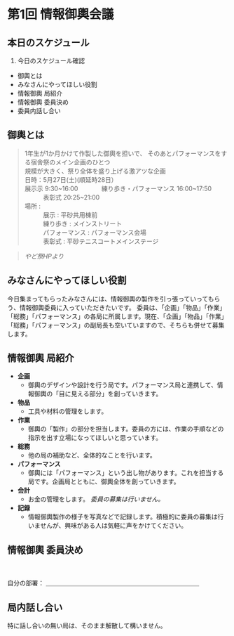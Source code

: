 # 第1回 情報御輿会議

## 本日のスケジュール
1. 今日のスケジュール確認
* 御輿とは
* みなさんにやってほしい役割
* 情報御輿 局紹介
* 情報御輿 委員決め
* 委員内話し合い

## 御輿とは
> 1年生が1か月かけて作製した御輿を担いで、 そのあとパフォーマンスをする宿舎祭のメイン企画のひとつ  
規模が大きく、祭り全体を盛り上げる激アツな企画  
日時：5月27日(土)(順延時28日）  
展示示 9:30\~16:00  
   練り歩き・パフォーマンス 16:00\~17:50  
   表彰式 20:25\~21:00  
場所 :  
   展示 : 平砂共用棟前  
   練り歩き : メインストリート  
   パフォーマンス : パフォーマンス会場  
   表彰式 : 平砂テニスコートメインステージ

> *やど祭HPより*

## みなさんにやってほしい役割

今日集まってもらったみなさんには、情報御輿の製作を引っ張っていってもらう、情報御輿委員に入っていただきたいです。
委員は、「企画」「物品」「作業」「総務」「パフォーマンス」の各局に所属します。現在、「企画」「物品」「作業」「総務」「パフォーマンス」の副局長も空いていますので、そちらも併せて募集します。

## 情報御輿 局紹介

* **企画**  
  * 御輿のデザインや設計を行う局です。パフォーマンス局と連携して、情報御輿の「目に見える部分」を創っていきます。
* **物品**
  * 工具や材料の管理をします。
* **作業**
  * 御輿の「製作」の部分を担当します。委員の方には、作業の手順などの指示を出す立場になってほしいと思っています。
* **総務**
  * 他の局の補助など、全体的なことを行います。
* **パフォーマンス**
  * 御輿には「パフォーマンス」という出し物があります。これを担当する局です。企画局とともに、御輿全体を創っていきます。
* **会計**
  * お金の管理をします。 _委員の募集は行いません。_
* **記録**
  * 情報御輿製作の様子を写真などで記録します。積極的に委員の募集は行いませんが、興味がある人は気軽に声をかけてください。

## 情報御輿 委員決め
<br /><br />
自分の部署： ＿＿＿＿＿＿＿＿＿＿＿＿＿＿＿＿＿＿＿＿＿＿＿＿＿

## 局内話し合い
特に話し合いの無い局は、そのまま解散して構いません。
